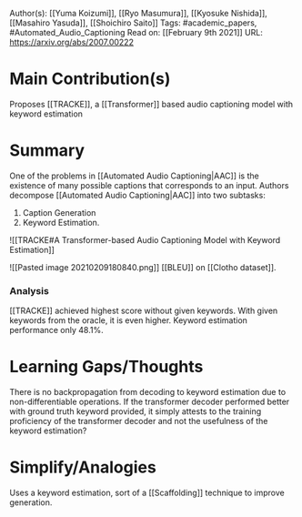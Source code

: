 Author(s): [[Yuma Koizumi]], [[Ryo Masumura]], [[Kyosuke Nishida]], [[Masahiro Yasuda]], [[Shoichiro Saito]]
Tags: #academic_papers, #Automated_Audio_Captioning 
Read on: [[February 9th 2021]]
URL: https://arxiv.org/abs/2007.00222
# Main Contribution(s)
Proposes [[TRACKE]], a [[Transformer]] based audio captioning model with keyword estimation
# Summary
One of the problems in [[Automated Audio Captioning|AAC]] is the existence of many possible captions that corresponds to an input. Authors decompose [[Automated Audio Captioning|AAC]] into two subtasks:
1. Caption Generation
2. Keyword Estimation.

![[TRACKE#A Transformer-based Audio Captioning Model with Keyword Estimation]]

![[Pasted image 20210209180840.png]]
[[BLEU]] on [[Clotho dataset]].

### Analysis
[[TRACKE]] achieved highest score without given keywords. With given keywords from the oracle, it is even higher.
Keyword estimation performance only 48.1%.
# Learning Gaps/Thoughts
There is no backpropagation from decoding to keyword estimation due to non-differentiable operations.
If the transformer decoder performed better with ground truth keyword provided, it simply attests to the training proficiency of the transformer decoder and not the usefulness of the keyword estimation?
# Simplify/Analogies
Uses a keyword estimation, sort of a [[Scaffolding]] technique to improve generation.